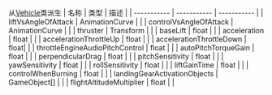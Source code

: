 从[Vehicle](/Documents/Components/Vehicle/Vehicle.md)类派生
| 名称 | 类型 | 描述 |
| ----------- | ----------- | ----------- |
| liftVsAngleOfAttack | AnimationCurve |  |
| controlVsAngleOfAttack | AnimationCurve |  |
| thruster | Transform |  |
| baseLift | float |  |
| acceleration | float |  |
| accelerationThrottleUp | float |  |
| accelerationThrottleDown |  float|  |
| throttleEngineAudioPitchControl | float |  |
| autoPitchTorqueGain | float |  |
| perpendicularDrag | float |  |
| pitchSensitivity  | float |  |
| yawSensitivity | float |  |
| rollSensitivity  | float |  |
| liftGainTime  | float |  |
| controlWhenBurning  | float |  |
| landingGearActivationObjects | GameObject[] |  |
| flightAltitudeMultiplier | float |  |
